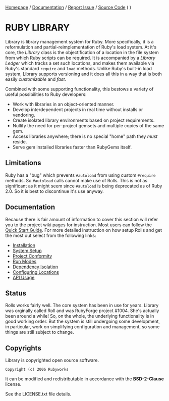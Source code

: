 [Homepage](http://rubyworks.github.com/library) /
[Documentation](http://wiki.github.com/rubyworks/library) /
[Report Issue](http://github.com/rubyworks/library/issues) /
[Source Code](http://github.com/rubyworks/library)
( )

# RUBY LIBRARY

Library is library management system for Ruby. More specifically, it is a
reformulation and partial-reimplementation of Ruby's load system. At it's 
core, the *Library* class is the objectification of a location in the file
system from which Ruby scripts can be required. It is accompanied by a 
*Library Ledger* which tracks a set such locations, and makes them available
via Ruby's standard `require` and `load` methods. Unlike Ruby's built-in load
system, Library supports versioning and it does all this in a way that is both
easily *customizable* and *fast*.

Combined with some supporting functionality, this bestows a variety of useful
possibilities to Ruby developers:

* Work with libraries in an object-oriented manner.
* Develop interdependent projects in real time without installs or vendoring. 
* Create isolated library environments based on project requirements.
* Nullify the need for per-project gemsets and multiple copies of the same gem.
* Access libraries anywhere; there is no special "home" path they *must* reside.
* Serve gem installed libraries faster than RubyGems itself.


## Limitations

Ruby has a "bug" which prevents `#autoload` from using custom `#require`
methods. So `#autoload` calls cannot make use of Rolls.  This is not as
significant as it might seem since `#autoload` is being deprecated as
of Ruby 2.0. So it is best to discontinue it's use anyway.


## Documentation

Because there is fair amount of information to cover this section will
refer you to the project wiki pages for instruction. Most users can follow
the [Quick Start Guide](https://github.com/rubyworks/library/wiki/Quick-Start-Guide).
For more detailed instruction on how setup Rolls and get the most out select
from the following links:

* [Installation](https://github.com/rubyworks/library/wiki/Installation)
* [System Setup](https://github.com/rubyworks/library/wiki/System-Setup)
* [Project Conformity](https://github.com/rubyworks/library/wiki/Project-Conformity)
* [Run Modes](https://github.com/rubyworks/library/wiki/Run-Modes)
* [Dependency Isolation](https://github.com/rubyworks/library/wiki/Dependency-Isolation)
* [Configuring Locations](https://github.com/library/wiki/Configuring-Locations)
* [API Usage](https://github.com/rubyworks/library/wiki/API-Usage)


## Status

Rolls works fairly well. The core system has been in use for years.
Library was orginally called Roll and was RubyForge project #1004. 
She's actually been around a while! So, on the whole, the underlying
functionality is in good working order. But the system is still 
undergoing some development, in particular, work on simplifying 
configuration and management, so some things are still subject to
change.


## Copyrights

Library is copyrighted open source software.

    Copyright (c) 2006 Rubyworks

It can be modified and redistributable in accordance with the **BSD-2-Clause** license.

See the LICENSE.txt file details.

